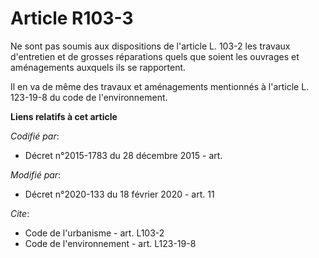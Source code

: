 # Article R103-3

Ne sont pas soumis aux dispositions de l'article L. 103-2 les travaux d'entretien et de grosses réparations quels que soient
les ouvrages et aménagements auxquels ils se rapportent. 

Il en va de même des travaux et aménagements mentionnés à l'article L. 123-19-8 du code de l'environnement.

**Liens relatifs à cet article**

_Codifié par_:

  - Décret n°2015-1783 du 28 décembre 2015 - art.

_Modifié par_:

  - Décret n°2020-133 du 18 février 2020 - art. 11

_Cite_:

  - Code de l'urbanisme - art. L103-2
  - Code de l'environnement - art. L123-19-8
